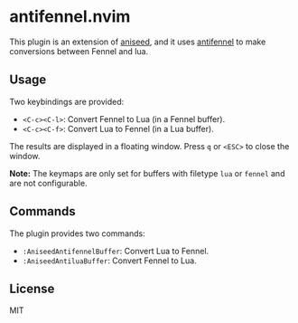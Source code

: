 # antifennel.nvim

This plugin is an extension of [aniseed](https://github.com/Olical/aniseed), and
it uses [antifennel](https://github.com/rgeorgiev/antifennel) to make
conversions between Fennel and lua.

## Usage

Two keybindings are provided:

-   `<C-c><C-l>`: Convert Fennel to Lua (in a Fennel buffer).
-   `<C-c><C-f>`: Convert Lua to Fennel (in a Lua buffer).

The results are displayed in a floating window. Press `q` or `<ESC>` to close the window.

**Note:** The keymaps are only set for buffers with filetype `lua` or `fennel` and are not configurable.

## Commands

The plugin provides two commands:

- `:AniseedAntifennelBuffer`: Convert Lua to Fennel.
- `:AniseedAntiluaBuffer`: Convert Fennel to Lua.

## License

MIT

